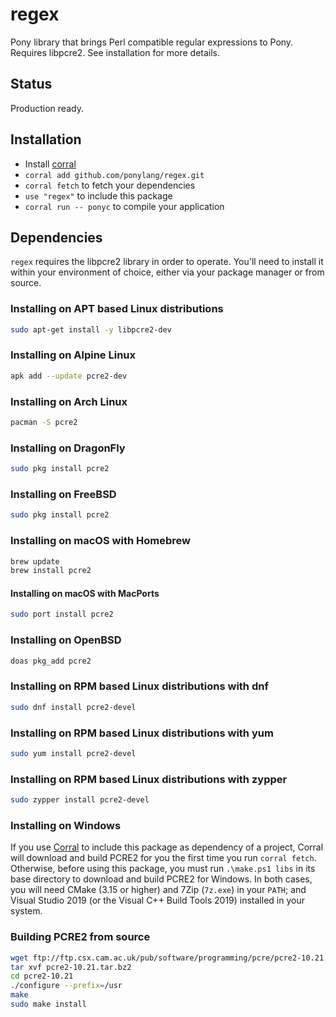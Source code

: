 # regex

Pony library that brings Perl compatible regular expressions to Pony. Requires libpcre2. See installation for more details.

## Status

Production ready.

## Installation

* Install [corral](https://github.com/ponylang/corral)
* `corral add github.com/ponylang/regex.git`
* `corral fetch` to fetch your dependencies
* `use "regex"` to include this package
* `corral run -- ponyc` to compile your application

## Dependencies

`regex` requires the libpcre2 library in order to operate. You'll need to install it within your environment of choice, either via your package manager or from source.

### Installing on APT based Linux distributions

```bash
sudo apt-get install -y libpcre2-dev
```

### Installing on Alpine Linux

```bash
apk add --update pcre2-dev
```

### Installing on Arch Linux

```bash
pacman -S pcre2

```

### Installing on DragonFly

```bash
sudo pkg install pcre2
```

### Installing on FreeBSD

```bash
sudo pkg install pcre2
```

### Installing on macOS with Homebrew

```bash
brew update
brew install pcre2
```

#### Installing on macOS with MacPorts

```bash
sudo port install pcre2
```

### Installing on OpenBSD

```bash
doas pkg_add pcre2
```

### Installing on RPM based Linux distributions with dnf

```bash
sudo dnf install pcre2-devel
```

### Installing on RPM based Linux distributions with yum

```bash
sudo yum install pcre2-devel
```

### Installing on RPM based Linux distributions with zypper

```bash
sudo zypper install pcre2-devel
```

### Installing on Windows

If you use [Corral](https://github.com/ponylang/corral) to include this package as dependency of a project, Corral will download and build PCRE2 for you the first time you run `corral fetch`.  Otherwise, before using this package, you must run `.\make.ps1 libs` in its base directory to download and build PCRE2 for Windows. In both cases, you will need CMake (3.15 or higher) and 7Zip (`7z.exe`) in your `PATH`; and Visual Studio 2019 (or the Visual C++ Build Tools 2019) installed in your system.

### Building PCRE2 from source

```bash
wget ftp://ftp.csx.cam.ac.uk/pub/software/programming/pcre/pcre2-10.21.tar.bz2
tar xvf pcre2-10.21.tar.bz2
cd pcre2-10.21
./configure --prefix=/usr
make
sudo make install
```
